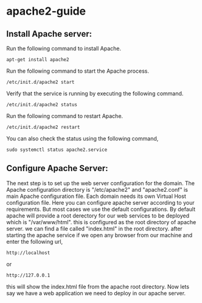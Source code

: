 # apache2-guide

## Install Apache server:
Run the following command to install Apache.
    
    apt-get install apache2
Run the following command to start the Apache process.
    
    /etc/init.d/apache2 start
Verify that the service is running by executing the following command.
    
    /etc/init.d/apache2 status
Run the following command to restart Apache.
    
    /etc/init.d/apache2 restart
You can also check the status using the following command,
    
    sudo systemctl status apache2.service

## Configure Apache Server:
The next step is to set up the web server configuration for the domain. The Apache configuration directory is "/etc/apache2" and "apache2.conf" is main Apache configuration file. Each domain needs its own Virtual Host configuration file. Here you can configure apache server according to your requirements. But most cases we use the default configurations.
By default apache will provide a root derectory for our web services to be deployed which is "/var/www/html". this is configured as the root directory of apache server.
we can find a file called "index.html" in the root directory. after starting the apache service if we open any browser from our machine and enter the following url, 
  
    http://localhost 
or 
  
    http://127.0.0.1
this will show the index.html file from the apache root directory.
Now lets say we have a web application we need to deploy in our apache server. 
